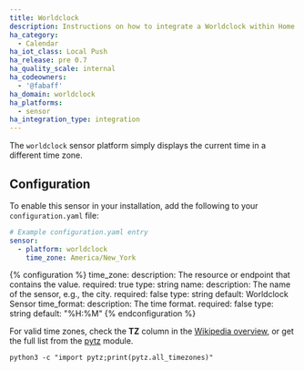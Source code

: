 ```yaml
---
title: Worldclock
description: Instructions on how to integrate a Worldclock within Home Assistant.
ha_category:
  - Calendar
ha_iot_class: Local Push
ha_release: pre 0.7
ha_quality_scale: internal
ha_codeowners:
  - '@fabaff'
ha_domain: worldclock
ha_platforms:
  - sensor
ha_integration_type: integration
---
```


The `worldclock` sensor platform simply displays the current time in a different time zone.

## Configuration

To enable this sensor in your installation, add the following to your `configuration.yaml` file:

```yaml
# Example configuration.yaml entry
sensor:
  - platform: worldclock
    time_zone: America/New_York
```

{% configuration %}
time_zone:
  description: The resource or endpoint that contains the value.
  required: true
  type: string
name:
  description: The name of the sensor, e.g., the city.
  required: false
  type: string
  default: Worldclock Sensor
time_format:
  description: The time format.
  required: false
  type: string
  default: "%H:%M"
{% endconfiguration %}

For valid time zones, check the **TZ** column in the [Wikipedia overview](https://en.wikipedia.org/wiki/List_of_tz_database_time_zones), or get the full list from the [pytz](https://pypi.python.org/pypi/pytz) module.

```shell
python3 -c "import pytz;print(pytz.all_timezones)"
```

